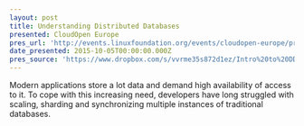 ```yaml
---
layout: post
title: Understanding Distributed Databases
presented: CloudOpen Europe
pres_url: 'http://events.linuxfoundation.org/events/cloudopen-europe/program/schedule'
date_presented: 2015-10-05T00:00:00.000Z
pres_source: 'https://www.dropbox.com/s/vvrme35s872d1ez/Intro%20to%20DD.key?dl=0'
---
```


Modern applications store a lot data and demand high availability of access to it. To cope with this increasing need, developers have long struggled with scaling, sharding and synchronizing multiple instances of traditional databases.
